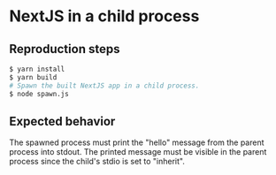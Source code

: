 # NextJS in a child process

## Reproduction steps

```sh
$ yarn install
$ yarn build
# Spawn the built NextJS app in a child process.
$ node spawn.js
```

## Expected behavior

The spawned process must print the "hello" message from the parent process into stdout. The printed message must be visible in the parent process since the child's stdio is set to "inherit".
